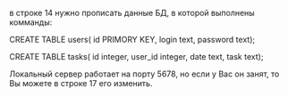 в строке 14 нужно прописать данные БД, в которой выполнены комманды:

CREATE TABLE users(
id PRIMORY KEY,
login text,
password text);


CREATE TABLE tasks(
id integer,
user_id integer,
date text,
task text);


Локальный сервер работает на порту 5678, но если у Вас он занят, то Вы можете в строке 17 его изменить.

